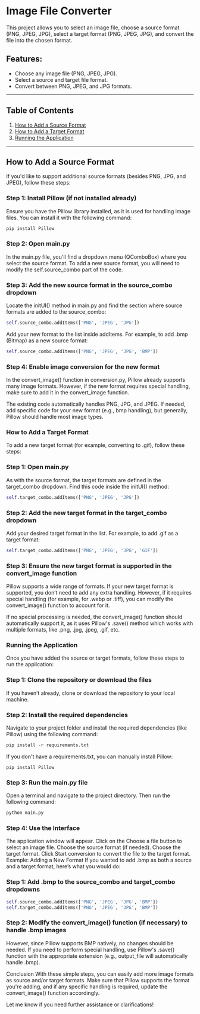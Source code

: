 # Image File Converter

This project allows you to select an image file, choose a source format (PNG, JPEG, JPG), select a target format (PNG, JPEG, JPG), and convert the file into the chosen format.

## Features:
- Choose any image file (PNG, JPEG, JPG).
- Select a source and target file format.
- Convert between PNG, JPEG, and JPG formats.

---

## Table of Contents
1. [How to Add a Source Format](#how-to-add-a-source-format)
2. [How to Add a Target Format](#how-to-add-a-target-format)
3. [Running the Application](#running-the-application)

---

## How to Add a Source Format

If you'd like to support additional source formats (besides PNG, JPG, and JPEG), follow these steps:

### Step 1: Install Pillow (if not installed already)

Ensure you have the Pillow library installed, as it is used for handling image files. You can install it with the following command:

```bash
pip install Pillow
```
### Step 2: Open main.py
In the main.py file, you'll find a dropdown menu (QComboBox) where you select the source format. To add a new source format, you will need to modify the self.source_combo part of the code.

### Step 3: Add the new source format in the source_combo dropdown
Locate the initUI() method in main.py and find the section where source formats are added to the source_combo:

```python
self.source_combo.addItems(['PNG', 'JPEG', 'JPG'])
```
Add your new format to the list inside addItems. For example, to add .bmp (Bitmap) as a new source format:

```python
self.source_combo.addItems(['PNG', 'JPEG', 'JPG', 'BMP'])
```

### Step 4: Enable image conversion for the new format
In the convert_image() function in conversion.py, Pillow already supports many image formats. However, if the new format requires special handling, make sure to add it in the convert_image function.

The existing code automatically handles PNG, JPG, and JPEG. If needed, add specific code for your new format (e.g., bmp handling), but generally, Pillow should handle most image types.

### How to Add a Target Format
To add a new target format (for example, converting to .gif), follow these steps:

### Step 1: Open main.py
As with the source format, the target formats are defined in the target_combo dropdown. Find this code inside the initUI() method:

```python
self.target_combo.addItems(['PNG', 'JPEG', 'JPG'])
```

### Step 2: Add the new target format in the target_combo dropdown
Add your desired target format in the list. For example, to add .gif as a target format:

```python
self.target_combo.addItems(['PNG', 'JPEG', 'JPG', 'GIF'])
```
###  Step 3: Ensure the new target format is supported in the convert_image function
Pillow supports a wide range of formats. If your new target format is supported, you don’t need to add any extra handling. However, if it requires special handling (for example, for .webp or .tiff), you can modify the convert_image() function to account for it.

If no special processing is needed, the convert_image() function should automatically support it, as it uses Pillow's .save() method which works with multiple formats, like .png, .jpg, .jpeg, .gif, etc.

### Running the Application
Once you have added the source or target formats, follow these steps to run the application:

### Step 1: Clone the repository or download the files
If you haven’t already, clone or download the repository to your local machine.

### Step 2: Install the required dependencies
Navigate to your project folder and install the required dependencies (like Pillow) using the following command:

```python
pip install -r requirements.txt
```
If you don't have a requirements.txt, you can manually install Pillow:

```
pip install Pillow
```

### Step 3: Run the main.py file
Open a terminal and navigate to the project directory. Then run the following command:

```bash
python main.py
```

### Step 4: Use the Interface
The application window will appear. Click on the Choose a file button to select an image file.
Choose the source format (if needed).
Choose the target format.
Click Start conversion to convert the file to the target format.
Example: Adding a New Format
If you wanted to add .bmp as both a source and a target format, here’s what you would do:

### Step 1: Add .bmp to the source_combo and target_combo dropdowns
```python
self.source_combo.addItems(['PNG', 'JPEG', 'JPG', 'BMP'])
self.target_combo.addItems(['PNG', 'JPEG', 'JPG', 'BMP'])
```
### Step 2: Modify the convert_image() function (if necessary) to handle .bmp images
However, since Pillow supports BMP natively, no changes should be needed. If you need to perform special handling, use Pillow's .save() function with the appropriate extension (e.g., output_file will automatically handle .bmp).

Conclusion
With these simple steps, you can easily add more image formats as source and/or target formats. Make sure that Pillow supports the format you're adding, and if any specific handling is required, update the convert_image() function accordingly.

Let me know if you need further assistance or clarifications!
